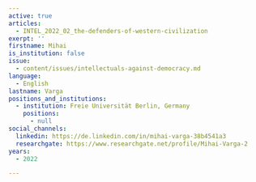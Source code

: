 ```yaml
---
active: true
articles:
  - INTEL_2022_02_the-defenders-of-western-civilization
exerpt: ''
firstname: Mihai
is_institution: false
issue:
  - content/issues/intellectuals-against-democracy.md
language:
  - English
lastname: Varga
positions_and_institutions:
  - institution: Freie Universität Berlin, Germany
    positions:
      - null
social_channels:
  linkedin: https://de.linkedin.com/in/mihai-varga-38b4541a3
  researchgate: https://www.researchgate.net/profile/Mihai-Varga-2
years:
  - 2022

---
```

